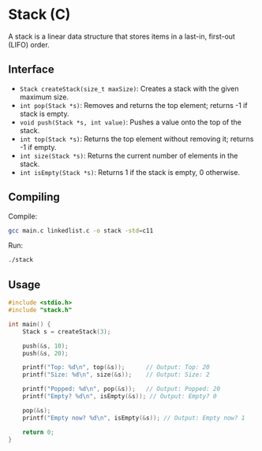 # Stack (C)

A stack is a linear data structure that stores items in a last-in, first-out (LIFO) order.

## Interface

- `Stack createStack(size_t maxSize)`: Creates a stack with the given maximum size.
- `int pop(Stack *s)`: Removes and returns the top element; returns -1 if stack is empty.
- `void push(Stack *s, int value)`: Pushes a value onto the top of the stack.
- `int top(Stack *s)`: Returns the top element without removing it; returns -1 if empty.
- `int size(Stack *s)`: Returns the current number of elements in the stack.
- `int isEmpty(Stack *s)`: Returns 1 if the stack is empty, 0 otherwise.

## Compiling

Compile:

```sh
gcc main.c linkedlist.c -o stack -std=c11
```

Run:

```sh
./stack
```

## Usage

```c
#include <stdio.h>
#include "stack.h"

int main() {
    Stack s = createStack(3);

    push(&s, 10);
    push(&s, 20);

    printf("Top: %d\n", top(&s));      // Output: Top: 20
    printf("Size: %d\n", size(&s));    // Output: Size: 2

    printf("Popped: %d\n", pop(&s));   // Output: Popped: 20
    printf("Empty? %d\n", isEmpty(&s)); // Output: Empty? 0

    pop(&s);
    printf("Empty now? %d\n", isEmpty(&s)); // Output: Empty now? 1

    return 0;
}
```
